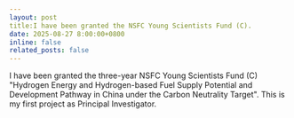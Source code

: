 ```yaml
---
layout: post
title:I have been granted the NSFC Young Scientists Fund (C).
date: 2025-08-27 8:00:00+0800
inline: false
related_posts: false
---
```

I have been granted the three-year NSFC Young Scientists Fund (C) "Hydrogen Energy and Hydrogen-based Fuel Supply Potential and Development Pathway in China under the Carbon Neutrality Target". This is my first project as Principal Investigator.
